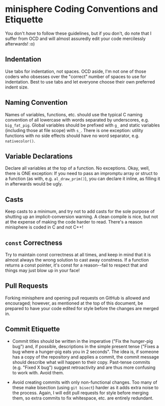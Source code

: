 minisphere Coding Conventions and Etiquette
===========================================

You don't *have* to follow these guidelines, but if you don't, do note
that I suffer from OCD and will almost assuredly edit your code
mercilessly afterwards! :o) 

Indentation
-----------
Use tabs for indentation, not spaces. OCD aside, I'm not one of those
coders who obsesses over the "correct" number of spaces to use for
indentation. Best to use tabs and let everyone choose their own
preferred indent size.

Naming Convention
-----------------
Names of variables, functions, etc. should use the typical C naming
convention of all lowercase with words separated by underscores, e.g.
`big_fat_pig`. Global variables should be prefixed with `g_` and static
variables (including those at file scope) with `s_`. There is one
exception: utility functions with no side effects should have no word
separator, e.g. `nativecolor()`.

Variable Declarations
---------------------
Declare all variables at the top of a function. No exceptions. Okay,
well, there is ONE exception: If you need to pass an impromptu array or
struct to a function (as with, e.g. `al_draw_prim()`), you can declare
it inline, as filling it in afterwards would be ugly.

Casts
-----
Keep casts to a minimum, and try not to add casts for the sole purpose
of shutting up an implicit-conversion warning. A clean compile is nice,
but not at the expense of making the code harder to read. There's a
reason minisphere is coded in C and not C++!

`const` Correctness
-------------------
Try to maintain const correctness at all times, and keep in mind that
it is almost always the wrong solution to cast away constness. If a
function returns a const pointer, it's const for a reason--fail to
respect that and things may just blow up in your face!

Pull Requests
-------------
Forking minisphere and opening pull requests on GitHub is allowed and
encouraged; however, as mentioned at the top of this document, be
prepared to have your code edited for style before the changes are
merged in.

Commit Etiquette
----------------
* Commit titles should be written in the imperative ("Fix the hunger-pig
bug") and, if possible, descriptions in the simple present tense ("Fixes
a bug where a hunger-pig eats you in 2 seconds". The idea is, if someone
has a copy of the repository and applies a commit, the commit message
should describe what will happen to their copy. Past-tense commits (e.g.
"Fixed X bug") suggest retroactivity and are thus more confusing to work
with. Avoid them.

* Avoid creating commits with only non-functional changes. Too many of
these make bisection (using `git bisect`) harder as it adds extra noise
to the process. Again, I will edit pull requests for style before
merging them, so extra commits to fix whitespace, etc. are entirely
redundant.
